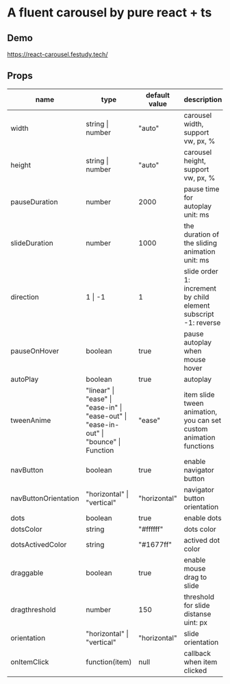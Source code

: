 # A fluent carousel by pure react + ts
## Demo
https://react-carousel.festudy.tech/

## Props
| name | type | default value | description |
|------|------|---------------|-------------|
| width | string \| number | "auto" | carousel width, support vw, px, % |
| height | string \| number | "auto" | carousel height, support vw, px, % |
| pauseDuration | number | 2000 | pause time for autoplay<br>unit: ms |
| slideDuration | number | 1000 | the duration of the sliding animation<br>unit: ms |
| direction | 1 \| -1 | 1 | slide order<br>1: increment by child element subscript<br>-1: reverse
| pauseOnHover | boolean | true | pause autoplay when mouse hover |
| autoPlay | boolean | true | autoplay |
| tweenAnime | "linear" \|<br>"ease" \|<br>"ease-in" \|<br>"ease-out" \|<br>"ease-in-out" \|<br>"bounce" \|<br>Function | "ease" | item slide tween animation, you can set custom animation functions |
| navButton | boolean | true | enable navigator button |
| navButtonOrientation | "horizontal" \| "vertical" | "horizontal" | navigator button orientation |
| dots | boolean | true | enable dots |
| dotsColor | string | "#ffffff" | dots color |
| dotsActivedColor | string | "#1677ff" | actived dot color |
| draggable | boolean | true | enable mouse drag to slide |
| dragthreshold | number | 150 | threshold for slide distanse<br>uint: px |
| orientation | "horizontal" \| "vertical" | "horizontal" | slide orientation |
| onItemClick | function(item) | null | callback when item clicked |